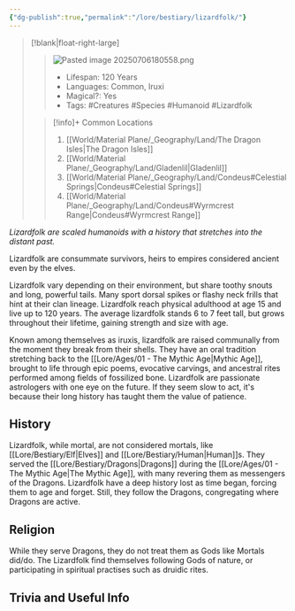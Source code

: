 ```yaml
---
{"dg-publish":true,"permalink":"/lore/bestiary/lizardfolk/"}
---
```



>[!blank|float-right-large]
>>![Pasted image 20250706180558.png](/img/user/z_Assets/Pasted%20image%2020250706180558.png)
>>- Lifespan: 120 Years
>>- Languages: Common, Iruxi
>>- Magical?: Yes
>>- Tags: #Creatures #Species #Humanoid #Lizardfolk
>
>>[!info]+ Common Locations
>>1. [[World/Material Plane/_Geography/Land/The Dragon Isles\|The Dragon Isles]]
>>2. [[World/Material Plane/_Geography/Land/Gladenlil\|Gladenlil]]
>>3. [[World/Material Plane/_Geography/Land/Condeus#Celestial Springs\|Condeus#Celestial Springs]]
>>4. [[World/Material Plane/_Geography/Land/Condeus#Wyrmcrest Range\|Condeus#Wyrmcrest Range]]

_Lizardfolk are scaled humanoids with a history that stretches into the distant past._  
  
Lizardfolk are consummate survivors, heirs to empires considered ancient even by the elves.

Lizardfolk vary depending on their environment, but share toothy snouts and long, powerful tails. Many sport dorsal spikes or flashy neck frills that hint at their clan lineage. Lizardfolk reach physical adulthood at age 15 and live up to 120 years. The average lizardfolk stands 6 to 7 feet tall, but grows throughout their lifetime, gaining strength and size with age.

Known among themselves as iruxis, lizardfolk are raised communally from the moment they break from their shells. They have an oral tradition stretching back to the [[Lore/Ages/01 - The Mythic Age\|Mythic Age]], brought to life through epic poems, evocative carvings, and ancestral rites performed among fields of fossilized bone. Lizardfolk are passionate astrologers with one eye on the future. If they seem slow to act, it's because their long history has taught them the value of patience.

## History
Lizardfolk, while mortal, are not considered mortals, like [[Lore/Bestiary/Elf\|Elves]] and [[Lore/Bestiary/Human\|Human]]s. They served the [[Lore/Bestiary/Dragons\|Dragons]] during the [[Lore/Ages/01 - The Mythic Age\|The Mythic Age]], with many revering them as messengers of the Dragons. Lizardfolk have a deep history lost as time began, forcing them to age and forget. Still, they follow the Dragons, congregating where Dragons are active. 

## Religion
While they serve Dragons, they do not treat them as Gods like Mortals did/do. The Lizardfolk find themselves following Gods of nature, or participating in spiritual practises such as druidic rites.

## Trivia and Useful Info
